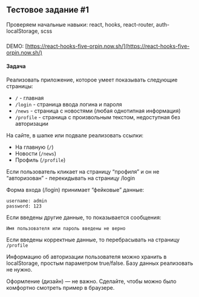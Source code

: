 ## Тестовое задание #1

Проверяем начальные навыки: react, hooks, react-router, auth-localStorage, scss

###

DEMO: [https://react-hooks-five-orpin.now.sh/](https://react-hooks-five-orpin.now.sh/)

#### Задача

Реализовать приложение, которое умеет показывать следующие страницы:

- `/` - главная
- `/login` - страница ввода логина и пароля
- `/news` - страница с новостями (любая однотипная информация)
- `/profile` - страница с произвольным текстом, недоступная без авторизации

На сайте, в шапке или подвале реализовать ссылки:

- На главную (`/`)
- Новости (`/news`)
- Профиль (`/profile`)

Если пользователь кликает на страницу “профиля” и он не “авторизован” - перекидывать на страницу /login

Форма входа (/login) принимает “фейковые” данные:

```
username: admin
password: 123
```

Если введены другие данные, то показывается сообщения:

```
Имя пользователя или пароль введены не верно
```

Если введены корректные данные, то перебрасывать на страницу `/profile`

Информацию об авторизации пользователя можно хранить в localStorage, простым параметром true/false. Базу данных реализовать не нужно.

Оформление (дизайн) — не важно. Сделайте, чтобы можно было комфортно смотреть пример в браузере.
